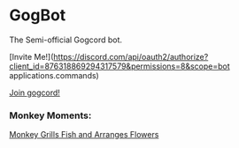 # GogBot
The Semi-official Gogcord bot.
 


[Invite Me!](https://discord.com/api/oauth2/authorize?client_id=876318869294317579&permissions=8&scope=bot applications.commands)

[Join gogcord!](https://discord.gg/gogcord)


### Monkey Moments:
[Monkey Grills Fish and Arranges Flowers](https://www.dailymotion.com/embed/video/xldcec)
